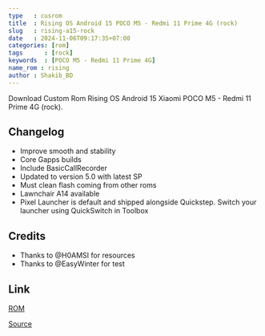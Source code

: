 ```yaml
---
type   : cusrom
title  : Rising OS Android 15 POCO M5 - Redmi 11 Prime 4G (rock)
slug   : rising-a15-rock
date   : 2024-11-06T09:17:35+07:00
categories: [rom]
tags      : [rock]
keywords  : [POCO M5 - Redmi 11 Prime 4G]
name_rom : rising
author : Shakib_BD
---
```


Download Custom Rom Rising OS Android 15 Xiaomi POCO M5 - Redmi 11 Prime 4G (rock).



## Changelog
- Improve smooth and stability
- Core Gapps builds
- Include BasicCallRecorder
- Updated to version 5.0 with latest SP
- Must clean flash coming from other roms
- Lawnchair A14 available
- Pixel Launcher is default and shipped alongside Quickstep. Switch your launcher using QuickSwitch in Toolbox

## Credits
- Thanks to @H0AMSI for resources
- Thanks to @EasyWinter for test


## Link
[ROM](https://t.me/xiaomi_rock/205)

[Source](https://shakib.my.id/blog/risingos-v6-0-ascension-android-15-unofficial-custom-rom-for-redmi-11-prime-4g-poco-m5-rock/)

